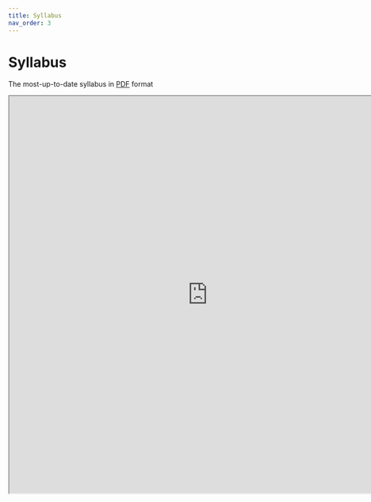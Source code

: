 ```yaml
---
title: Syllabus
nav_order: 3
---
```

# Syllabus  

The most-up-to-date syllabus in <a href="https://drive.google.com/file/d/1aPHXI2bFPtz9gZOuraFl6Ps60hxllzXC/view?usp=sharing" target="_blank">PDF</a> format

<iframe src="https://drive.google.com/file/d/1aPHXI2bFPtz9gZOuraFl6Ps60hxllzXC/preview" width="800" height="800"></iframe>

